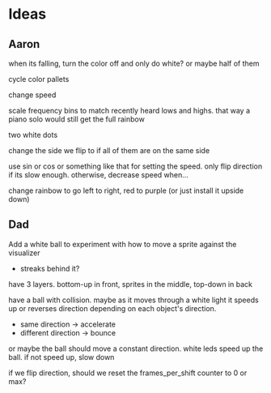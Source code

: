 # Ideas

## Aaron

when its falling, turn the color off and only do white? or maybe half of them

cycle color pallets

change speed

scale frequency bins to match recently heard lows and highs. that way a piano solo would still get the full rainbow

two white dots

change the side we flip to if all of them are on the same side

use sin or cos or something like that for setting the speed. only flip direction if its slow enough. otherwise, decrease speed when...

change rainbow to go left to right, red to purple (or just install it upside down)

## Dad

Add a white ball to experiment with how to move a sprite against the visualizer

- streaks behind it?

have 3 layers. bottom-up in front, sprites in the middle, top-down in back

have a ball with collision. maybe as it moves through a white light it speeds up or reverses direction depending on each object's direction.

- same direction -> accelerate
- different direction -> bounce

or maybe the ball should move a constant direction. white leds speed up the ball. if not speed up, slow down

if we flip direction, should we reset the frames_per_shift counter to 0 or max?
